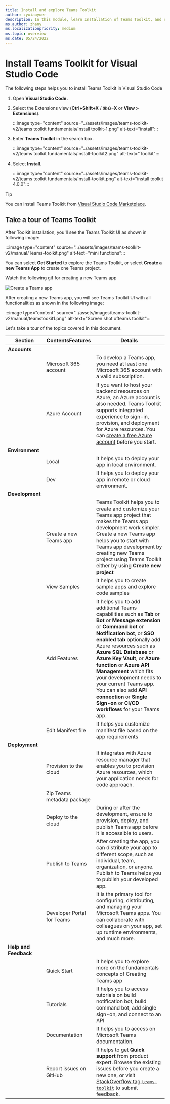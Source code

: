 ```yaml
---
title: Install and explore Teams Toolkit 
author: zyxiaoyuer
description: In this module, learn Installation of Teams Toolkit, and explore Teams Toolkit
ms.author: zhany
ms.localizationpriority: medium
ms.topic: overview
ms.date: 05/24/2022
---
```


# Install Teams Toolkit for Visual Studio Code

The following steps helps you to install Teams Toolkit in Visual Studio Code

1. Open **Visual Studio Code.**
1. Select the Extensions view (**Ctrl+Shift+X** / **⌘⇧-X** or **View > Extensions**).

   :::image type="content" source="../assets/images/teams-toolkit-v2/teams toolkit fundamentals/install toolkit-1.png" alt-text="install":::

1. Enter **Teams Toolkit** in the search box.

   :::image type="content" source="../assets/images/teams-toolkit-v2/teams toolkit fundamentals/install-toolkit2.png" alt-text="Toolkit":::

1. Select **Install**.
  
   :::image type="content" source="../assets/images/teams-toolkit-v2/teams toolkit fundamentals/install-toolkit.png" alt-text="install toolkit 4.0.0":::

> [!TIP]
> You can install Teams Toolkit from [Visual Studio Code Marketplace](https://marketplace.visualstudio.com/items?itemName=TeamsDevApp.ms-teams-vscode-extension).

## Take a tour of Teams Toolkit

After Toolkit installation, you'll see the Teams Toolkit UI as shown in following image:

:::image type="content" source="../assets/images/teams-toolkit-v2/manual/Teams-toolkit.png" alt-text="mini functions":::

You can select **Get Started** to explore the Teams Toolkit, or select **Create a new Teams App** to create one Teams project.

Watch the following gif for creating a new Teams app

   ![Create a Teams app](~/assets/videos/javascript-tab-app1.gif)

After creating a new Teams app, you will see Teams Toolkit UI with all functionalities as shown in the following image:

:::image type="content" source="../assets/images/teams-toolkit-v2/manual/teamstookit1.png" alt-text="Screen shot ofteams toolkit":::

Let's take a tour of the topics covered in this document.

|Section|ContentsFeatures|Details
|---------|---------|--------|
| **Accounts** | &nbsp; | &nbsp; |
| &nbsp; |Microsoft 365 account| To develop a Teams app, you need at least one Microsoft 365 account with a valid subscription.|
| &nbsp; | Azure Account |  If you want to host your backend resources on Azure, an Azure account is also needed. Teams Toolkit supports integrated experience to sign-in, provision, and deployment for Azure resources. You can [create a free Azure account](https://azure.microsoft.com/free/) before you start.|
| **Environment** | &nbsp; | &nbsp; |
| &nbsp; |Local |It helps you to deploy your app in local environment.|
| &nbsp; | Dev |It helps you to deploy your app in remote or cloud environment.|
| **Development** | &nbsp; | &nbsp; |
| &nbsp; | Create a new Teams app | Teams Toolkit helps you to create and customize your Teams app project that makes the Teams app development work simpler. Create a new Teams app helps you to start with Teams app development by creating new Teams project using Teams Toolkit either by using **Create new project**|
| &nbsp; | View Samples | It helps you to create sample apps and explore code samples|
| &nbsp; | Add Features | It helps you to add additional Teams capabilities such as **Tab** or **Bot** or **Message extension** or **Command bot** or **Notification bot**, or **SSO enabled tab** optionally add Azure resources such as **Azure SQL Database** or **Azure Key Vault**, or **Azure function** or **Azure API Management** which fits your development needs to your current Teams app. You can also add **API connection** or **Single Sign-on** or **CI/CD workflows** for your Teams app.
| &nbsp; | Edit Manifest file | It helps you customize manifest file based on the app requirements |
| **Deployment** | &nbsp; | &nbsp; |
| &nbsp;| Provision to the cloud | It integrates with Azure resource manager that enables you to provision Azure resources, which your application needs for code approach.|
| &nbsp; | Zip Teams metadata package| |
| &nbsp; | Deploy to the cloud| During or after the development, ensure to provision, deploy, and publish Teams app before it is accessible to users.|
| &nbsp; | Publish to Teams| After creating the app, you can distribute your app to different scope, such as individual, team, organization, or anyone. Publish to Teams helps you to publish your developed app.|
| &nbsp; | Developer Portal for Teams| It is the primary tool for configuring, distributing, and managing your Microsoft Teams apps. You can collaborate with colleagues on your app, set up runtime environments, and much more. |
| **Help and Feedback** | &nbsp; | &nbsp; |
| &nbsp; | Quick Start| It helps you to explore more on the fundamentals concepts of Creating Teams app  |
| &nbsp; | Tutorials| It helps you to access tutorials on build notification bot, build command bot, add single sign-on, and connect to an API|
| &nbsp; | Documentation| It helps you to access on Microsoft Teams documentation.|
| &nbsp; | Report issues on GitHub| It helps to get **Quick support** from product expert. Browse the existing issues before you create a new one, or visit [StackOverflow tag `teams-toolkit`](https://stackoverflow.com/questions/tagged/teams-toolkit) to submit feedback.|
  